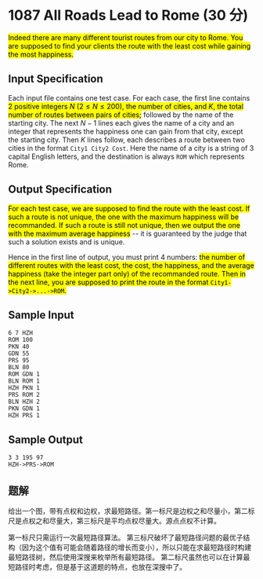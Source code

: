 # 1087 All Roads Lead to Rome (30 分)

<mark>Indeed there are many different tourist routes from our city to Rome. You are supposed to find your clients the route with the least cost while gaining the most happiness.</mark>

## Input Specification

Each input file contains one test case. For each case, the first line contains <mark>2 positive integers $N$ ($2\le N\le 200$), the number of cities, and $K$, the total number of routes between pairs of cities;</mark> followed by the name of the starting city. The next $N-1$ lines each gives the name of a city and an integer that represents the happiness one can gain from that city, except the starting city. Then $K$ lines follow, each describes a route between two cities in the format `City1 City2 Cost`. Here the name of a city is a string of 3 capital English letters, and the destination is always `ROM` which represents Rome.

## Output Specification

<mark>For each test case, we are supposed to find the route with the least cost. If such a route is not unique, the one with the maximum happiness will be recommanded. If such a route is still not unique, then we output the one with the maximum average happiness</mark> -- it is guaranteed by the judge that such a solution exists and is unique.

Hence in the first line of output, you must print 4 numbers: <mark>the number of different routes with the least cost, the cost, the happiness, and the average happiness (take the integer part only) of the recommanded route. Then in the next line, you are supposed to print the route in the format `City1->City2->...->ROM`.</mark>

## Sample Input

    6 7 HZH
    ROM 100
    PKN 40
    GDN 55
    PRS 95
    BLN 80
    ROM GDN 1
    BLN ROM 1
    HZH PKN 1
    PRS ROM 2
    BLN HZH 2
    PKN GDN 1
    HZH PRS 1

## Sample Output

    3 3 195 97
    HZH->PRS->ROM

## 题解

给出一个图，带有点权和边权，求最短路径。第一标尺是边权之和尽量小，第二标尺是点权之和尽量大，第三标尺是平均点权尽量大。源点点权不计算。

第一标尺只需运行一次最短路径算法。
第三标尺破坏了最短路径问题的最优子结构（因为这个值有可能会随着路径的增长而变小），所以只能在求最短路径时构建最短路径树，然后使用深搜来枚举所有最短路径。
第二标尺虽然也可以在计算最短路径时考虑，但是基于这道题的特点，也放在深搜中了。
